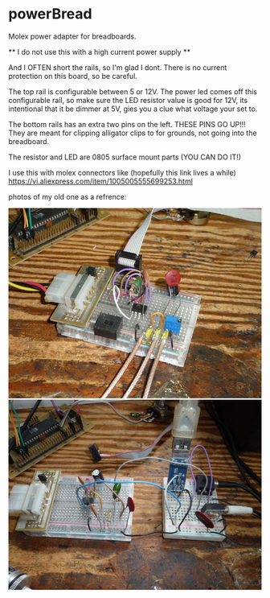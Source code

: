 # powerBread
Molex power adapter for breadboards.

** I do not use this with a high current power supply **

And I OFTEN short the rails, so I'm glad I dont.
There is no current protection on this board, so be careful.

The top rail is configurable between 5 or 12V. The power led comes off this configurable rail, so make sure the LED resistor value is good for 12V, its intentional that it be dimmer at 5V, gies you a clue what voltage your set to.

The bottom rails has an extra two pins on the left. THESE PINS GO UP!!! They are meant for clipping alligator clips to for grounds, not going into the breadboard. 

The resistor and LED are 0805 surface mount parts (YOU CAN DO IT!) 

I use this with molex connectors like (hopefully this link lives a while) https://vi.aliexpress.com/item/1005005555699253.html

photos of my old one as a refrence:

![no alt](p1310457.jpg)
![no alt](p1310477.jpg)
